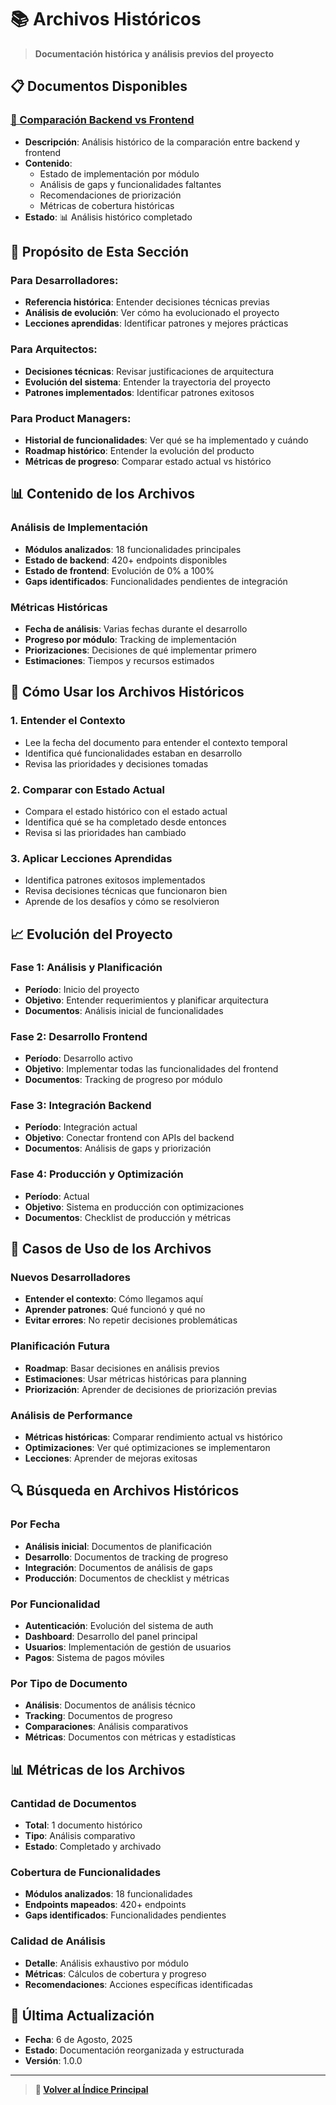 # 📚 Archivos Históricos

> **Documentación histórica y análisis previos del proyecto**

## 📋 **Documentos Disponibles**

### [🔄 Comparación Backend vs Frontend](BACKEND_FRONTEND_COMPARISON.md)
- **Descripción**: Análisis histórico de la comparación entre backend y frontend
- **Contenido**: 
  - Estado de implementación por módulo
  - Análisis de gaps y funcionalidades faltantes
  - Recomendaciones de priorización
  - Métricas de cobertura históricas
- **Estado**: 📊 Análisis histórico completado

## 🎯 **Propósito de Esta Sección**

### **Para Desarrolladores:**
- **Referencia histórica**: Entender decisiones técnicas previas
- **Análisis de evolución**: Ver cómo ha evolucionado el proyecto
- **Lecciones aprendidas**: Identificar patrones y mejores prácticas

### **Para Arquitectos:**
- **Decisiones técnicas**: Revisar justificaciones de arquitectura
- **Evolución del sistema**: Entender la trayectoria del proyecto
- **Patrones implementados**: Identificar patrones exitosos

### **Para Product Managers:**
- **Historial de funcionalidades**: Ver qué se ha implementado y cuándo
- **Roadmap histórico**: Entender la evolución del producto
- **Métricas de progreso**: Comparar estado actual vs histórico

## 📊 **Contenido de los Archivos**

### **Análisis de Implementación**
- **Módulos analizados**: 18 funcionalidades principales
- **Estado de backend**: 420+ endpoints disponibles
- **Estado de frontend**: Evolución de 0% a 100%
- **Gaps identificados**: Funcionalidades pendientes de integración

### **Métricas Históricas**
- **Fecha de análisis**: Varias fechas durante el desarrollo
- **Progreso por módulo**: Tracking de implementación
- **Priorizaciones**: Decisiones de qué implementar primero
- **Estimaciones**: Tiempos y recursos estimados

## 🔄 **Cómo Usar los Archivos Históricos**

### **1. Entender el Contexto**
- Lee la fecha del documento para entender el contexto temporal
- Identifica qué funcionalidades estaban en desarrollo
- Revisa las prioridades y decisiones tomadas

### **2. Comparar con Estado Actual**
- Compara el estado histórico con el estado actual
- Identifica qué se ha completado desde entonces
- Revisa si las prioridades han cambiado

### **3. Aplicar Lecciones Aprendidas**
- Identifica patrones exitosos implementados
- Revisa decisiones técnicas que funcionaron bien
- Aprende de los desafíos y cómo se resolvieron

## 📈 **Evolución del Proyecto**

### **Fase 1: Análisis y Planificación**
- **Período**: Inicio del proyecto
- **Objetivo**: Entender requerimientos y planificar arquitectura
- **Documentos**: Análisis inicial de funcionalidades

### **Fase 2: Desarrollo Frontend**
- **Período**: Desarrollo activo
- **Objetivo**: Implementar todas las funcionalidades del frontend
- **Documentos**: Tracking de progreso por módulo

### **Fase 3: Integración Backend**
- **Período**: Integración actual
- **Objetivo**: Conectar frontend con APIs del backend
- **Documentos**: Análisis de gaps y priorización

### **Fase 4: Producción y Optimización**
- **Período**: Actual
- **Objetivo**: Sistema en producción con optimizaciones
- **Documentos**: Checklist de producción y métricas

## 🎯 **Casos de Uso de los Archivos**

### **Nuevos Desarrolladores**
- **Entender el contexto**: Cómo llegamos aquí
- **Aprender patrones**: Qué funcionó y qué no
- **Evitar errores**: No repetir decisiones problemáticas

### **Planificación Futura**
- **Roadmap**: Basar decisiones en análisis previos
- **Estimaciones**: Usar métricas históricas para planning
- **Priorización**: Aprender de decisiones de priorización previas

### **Análisis de Performance**
- **Métricas históricas**: Comparar rendimiento actual vs histórico
- **Optimizaciones**: Ver qué optimizaciones se implementaron
- **Lecciones**: Aprender de mejoras exitosas

## 🔍 **Búsqueda en Archivos Históricos**

### **Por Fecha**
- **Análisis inicial**: Documentos de planificación
- **Desarrollo**: Documentos de tracking de progreso
- **Integración**: Documentos de análisis de gaps
- **Producción**: Documentos de checklist y métricas

### **Por Funcionalidad**
- **Autenticación**: Evolución del sistema de auth
- **Dashboard**: Desarrollo del panel principal
- **Usuarios**: Implementación de gestión de usuarios
- **Pagos**: Sistema de pagos móviles

### **Por Tipo de Documento**
- **Análisis**: Documentos de análisis técnico
- **Tracking**: Documentos de progreso
- **Comparaciones**: Análisis comparativos
- **Métricas**: Documentos con métricas y estadísticas

## 📊 **Métricas de los Archivos**

### **Cantidad de Documentos**
- **Total**: 1 documento histórico
- **Tipo**: Análisis comparativo
- **Estado**: Completado y archivado

### **Cobertura de Funcionalidades**
- **Módulos analizados**: 18 funcionalidades
- **Endpoints mapeados**: 420+ endpoints
- **Gaps identificados**: Funcionalidades pendientes

### **Calidad de Análisis**
- **Detalle**: Análisis exhaustivo por módulo
- **Métricas**: Cálculos de cobertura y progreso
- **Recomendaciones**: Acciones específicas identificadas

## 🔄 **Última Actualización**

- **Fecha**: 6 de Agosto, 2025
- **Estado**: Documentación reorganizada y estructurada
- **Versión**: 1.0.0

---

> **📖 [Volver al Índice Principal](../README.md)**

